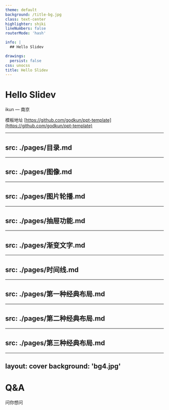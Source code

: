 ```yaml
---
theme: default
background: /title-bg.jpg
class: text-center
highlighter: shiki
lineNumbers: false
routerMode: 'hash'

info: |
  ## Hello Slidev

drawings:
  persist: false
css: unocss
title: Hello Slidev
---
```


# **Hello Slidev**

<div
v-motion
:initial="{ x: -80, opacity: 0}"
:enter="{ x: 0, opacity: 1,  scale: 1.5, transition: { delay: 100, duration: 2500 } }"
>
  <span class="color-orange text-xl">
    ikun — 南京
  </span>
</div>

模板地址 [https://github.com/godkun/ppt-template](https://github.com/godkun/ppt-template)

---
src: ./pages/目录.md
---

---
src: ./pages/图像.md
---

---
src: ./pages/图片轮播.md
---

---
src: ./pages/抽屉功能.md
---

---
src: ./pages/渐变文字.md
---

---
src: ./pages/时间线.md
---

---
src: ./pages/第一种经典布局.md
---

---
src: ./pages/第二种经典布局.md
---

---
src: ./pages/第三种经典布局.md
---

---
layout: cover
background: 'bg4.jpg'
---

# Q&A

问你想问